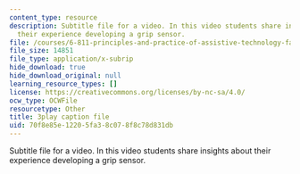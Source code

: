 ```yaml
---
content_type: resource
description: Subtitle file for a video. In this video students share insights about
  their experience developing a grip sensor.
file: /courses/6-811-principles-and-practice-of-assistive-technology-fall-2014/70f8e85e12205fa38c078f8c78d831db_9r3067S3Dm0.vtt
file_size: 14851
file_type: application/x-subrip
hide_download: true
hide_download_original: null
learning_resource_types: []
license: https://creativecommons.org/licenses/by-nc-sa/4.0/
ocw_type: OCWFile
resourcetype: Other
title: 3play caption file
uid: 70f8e85e-1220-5fa3-8c07-8f8c78d831db
---
```

Subtitle file for a video. In this video students share insights about their experience developing a grip sensor.